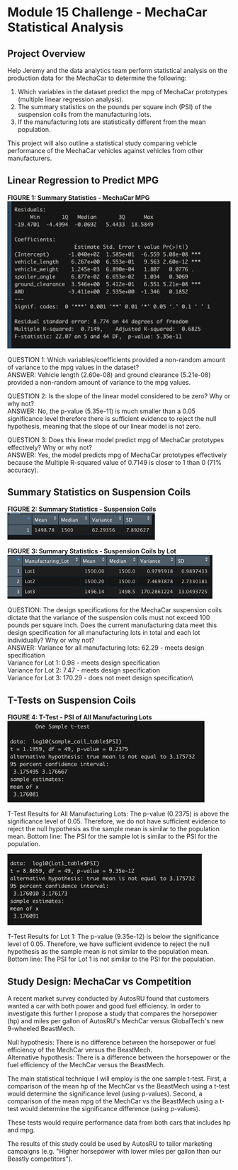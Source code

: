 # Module 15 Challenge - MechaCar Statistical Analysis

## Project Overview
Help Jeremy and the data analytics team perform statistical analysis on the production data for the MechaCar to determine the following:
1. Which variables in the dataset predict the mpg of MechaCar prototypes (multiple linear regression analysis).
2. The summary statistics on the pounds per square inch (PSI) of the suspension coils from the manufacturing lots.
3. If the manufacturing lots are statistically different from the mean population.

This project will also outline a statistical study comparing vehicle performance of the MechaCar vehicles against vehicles from other manufacturers.


## Linear Regression to Predict MPG

**FIGURE 1: Summary Statistics - MechaCar MPG**
![Summary Statistics - MechaCar MPG](https://github.com/pmoores/MechaCar_Statistical_Analysis/blob/main/Resources/MechaCar_mpg_Summary_stats.png)

QUESTION 1: Which variables/coefficients provided a non-random amount of variance to the mpg values in the dataset?\
ANSWER: Vehicle length (2.60e-08) and ground clearance (5.21e-08) provided a non-random amount of variance to the mpg values.

QUESTION 2: Is the slope of the linear model considered to be zero? Why or why not?\
ANSWER: No, the p-value (5.35e-11) is much smaller than a 0.05 significance level therefore there is sufficient evidence to reject the null hypothesis, meaning that the slope of our linear model is not zero.


QUESTION 3: Does this linear model predict mpg of MechaCar prototypes effectively? Why or why not?\
ANSWER: Yes, the model predicts mpg of MechaCar prototypes effectively because the Multiple R-squared value of 0.7149 is closer to 1 than 0 (71% accuracy).


## Summary Statistics on Suspension Coils

**FIGURE 2: Summary Statistics - Suspension Coils**
![Summary Statistics - Suspension Coils](https://github.com/pmoores/MechaCar_Statistical_Analysis/blob/main/Resources/Total_Summary_Suspension_Coil.png)


**FIGURE 3: Summary Statistics - Suspension Coils by Lot**
![Summary Statistics - Suspension Coils by Lot](https://github.com/pmoores/MechaCar_Statistical_Analysis/blob/main/Resources/Lot_Summary_Suspension_Coil.png)

QUESTION: The design specifications for the MechaCar suspension coils dictate that the variance of the suspension coils must not exceed 100 pounds per square inch. Does the current manufacturing data meet this design specification for all manufacturing lots in total and each lot individually? Why or why not?\
ANSWER: Variance for all manufacturing lots: 62.29 - meets design specification\
Variance for Lot 1: 0.98 - meets design specification\
Variance for Lot 2: 7.47 - meets design specification\
Variance for Lot 3: 170.29 - does not meet design specification\


## T-Tests on Suspension Coils
**FIGURE 4: T-Test - PSI of All Manufacturing Lots**
![T-Test - PSI of All Manufacturing Lots](https://github.com/pmoores/MechaCar_Statistical_Analysis/blob/main/Resources/One_Sample_Test.png)

T-Test Results for All Manufacturing Lots: The p-value (0.2375) is above the significance level of 0.05. Therefore, we do not have sufficient evidence to reject the null hypothesis as the sample mean is similar to the population mean. Bottom line: The PSI for the sample lot is similar to the PSI for the population.

![T-Test - PSI of Lot 1](https://github.com/pmoores/MechaCar_Statistical_Analysis/blob/main/Resources/Lot1_T_Test.png)

T-Test Results for Lot 1: The p-value (9.35e-12) is below the significance level of 0.05. Therefore, we have sufficient evidence to reject the null hypothesis as the sample mean is not similar to the population mean. Bottom line: The PSI for Lot 1 is not similar to the PSI for the population.




## Study Design: MechaCar vs Competition
A recent market survey conducted by AutosRU found that customers wanted a car with both power and good fuel efficiency. In order to investigate this further I propose a study that compares the horsepower (hp) and miles per gallon of AutosRU's MechCar versus GlobalTech's new 9-wheeled BeastMech. 

Null hypothesis: There is no difference between the horsepower or fuel efficiency of the MechCar versus the BeastMech.\
Alternative hypothesis: There is a difference between the horsepower or the fuel efficiency of the MechCar versus the BeastMech.

The main statistical technique I will employ is the one sample t-test. First, a comparison of the mean hp of the MechCar vs the BeastMech using a t-test would determine the significance level (using p-values). Second, a comparison of the mean mpg of the MechCar vs the BeastMech using a t-test would determine the significance difference (using p-values).

These tests would require performance data from both cars that includes hp and mpg.

The results of this study could be used by AutosRU to tailor marketing campaigns (e.g. "Higher horsepower with lower miles per gallon than our Beastly competitors").






